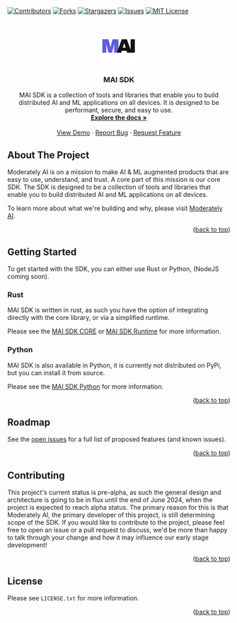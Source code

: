 <!-- Improved compatibility of back to top link: See: https://github.com/othneildrew/Best-README-Template/pull/73 -->

<a name="readme-top"></a>

[![Contributors][contributors-shield]][contributors-url]
[![Forks][forks-shield]][forks-url]
[![Stargazers][stars-shield]][stars-url]
[![Issues][issues-shield]][issues-url]
[![MIT License][license-shield]][license-url]

<!-- PROJECT LOGO -->
<br />
<div align="center">
  <a href="https://github.com/moderately-ai/mai-sdk">
    <img src="logo.png" alt="Logo" width="80" height="80">
  </a>

<h3 align="center">MAI SDK</h3>

  <p align="center">
    MAI SDK is a collection of tools and libraries that enable you to build distributed AI and ML applications on all devices. It is designed to be performant, secure, and easy to use.
    <br />
    <a href="https://github.com/moderately-ai/mai-sdk"><strong>Explore the docs »</strong></a>
    <br />
    <br />
    <a href="https://github.com/moderately-ai/mai-sdk">View Demo</a>
    ·
    <a href="https://github.com/moderately-ai/mai-sdk/issues/new?labels=bug&template=bug-report---.md">Report Bug</a>
    ·
    <a href="https://github.com/moderately-ai/mai-sdk/issues/new?labels=enhancement&template=feature-request---.md">Request Feature</a>
  </p>
</div>

<!-- ABOUT THE PROJECT -->

## About The Project

Moderately AI is on a mission to make AI & ML augmented products that are easy to use, understand, and trust. A core part of this mission is our core SDK. The SDK is designed to be a collection of tools and libraries that enable you to build distributed AI and ML applications on all devices.

To learn more about what we're building and why, please visit [Moderately AI](https://moderately.ai).

<p align="right">(<a href="#readme-top">back to top</a>)</p>

<!-- GETTING STARTED -->

## Getting Started

To get started with the SDK, you can either use Rust or Python, (NodeJS coming soon).

### Rust

MAI SDK is written in rust, as such you have the option of integrating directly with the core library, or via a simplified runtime.

Please see the [MAI SDK CORE](./mai-sdk-core/README.md) or [MAI SDK Runtime](./mai-sdk-runtime/README.md) for more information.

### Python

MAI SDK is also available in Python, it is currently not distributed on PyPi, but you can install it from source.

Please see the [MAI SDK Python](./mai-sdk-python/README.md) for more information.

<p align="right">(<a href="#readme-top">back to top</a>)</p>

<!-- USAGE EXAMPLES -->

## Roadmap

See the [open issues](https://github.com/moderately-ai/mai-sdk/issues) for a full list of proposed features (and known issues).

<p align="right">(<a href="#readme-top">back to top</a>)</p>

<!-- CONTRIBUTING -->

## Contributing

This project's current status is pre-alpha, as such the general design and architecture is going to be in flux until the end of June 2024, when the project is expected to reach alpha status. The primary reason for this is that Moderately AI, the primary developer of this project, is still determining scope of the SDK. If you would like to contribute to the project, please feel free to open an issue or a pull request to discuss, we'd be more than happy to talk through your change and how it may influence our early stage development!

<p align="right">(<a href="#readme-top">back to top</a>)</p>

<!-- LICENSE -->

## License

Please see `LICENSE.txt` for more information.

<p align="right">(<a href="#readme-top">back to top</a>)</p>

<!-- MARKDOWN LINKS & IMAGES -->
<!-- https://www.markdownguide.org/basic-syntax/#reference-style-links -->

[contributors-shield]: https://img.shields.io/github/contributors/moderately-ai/mai-sdk.svg?style=for-the-badge
[contributors-url]: https://github.com/moderately-ai/mai-sdk/graphs/contributors
[forks-shield]: https://img.shields.io/github/forks/moderately-ai/mai-sdk.svg?style=for-the-badge
[forks-url]: https://github.com/moderately-ai/mai-sdk/network/members
[stars-shield]: https://img.shields.io/github/stars/moderately-ai/mai-sdk.svg?style=for-the-badge
[stars-url]: https://github.com/moderately-ai/mai-sdk/stargazers
[issues-shield]: https://img.shields.io/github/issues/moderately-ai/mai-sdk.svg?style=for-the-badge
[issues-url]: https://github.com/moderately-ai/mai-sdk/issues
[license-shield]: https://img.shields.io/github/license/moderately-ai/mai-sdk.svg?style=for-the-badge
[license-url]: https://github.com/moderately-ai/mai-sdk/blob/master/LICENSE.txt
